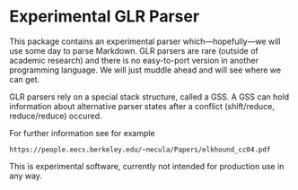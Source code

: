 # Experimental GLR Parser

This package contains an experimental parser which—hopefully—we will use some day to parse Markdown. GLR parsers are rare (outside of academic research) and there is no easy-to-port version in another programming language. We will just muddle ahead and will see where we can get.

GLR parsers rely on a special stack structure, called a GSS. A GSS can hold information about alternative parser states after a conflict (shift/reduce, reduce/reduce) occured. 

For further information see for example

	https://people.eecs.berkeley.edu/~necula/Papers/elkhound_cc04.pdf

This is experimental software, currently not intended for production use in any way.